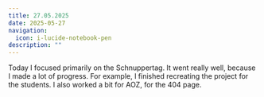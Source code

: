 ```yaml
---
title: 27.05.2025
date: 2025-05-27
navigation:
  icon: i-lucide-notebook-pen
description: ""
---
```


Today I focused primarily on the Schnuppertag. It went really well, because I made a lot of progress. For example, I finished recreating the project for the students. I also worked a bit for AOZ, for the 404 page.  

